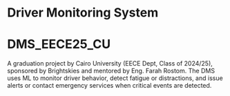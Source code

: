 # Driver Monitoring System 
# DMS_EECE25_CU
A graduation project by Cairo University (EECE Dept, Class of 2024/25), sponsored by Brightskies and mentored by Eng. Farah Rostom. The DMS uses ML to monitor driver behavior, detect fatigue or distractions, and issue alerts or contact emergency services when critical events are detected.
